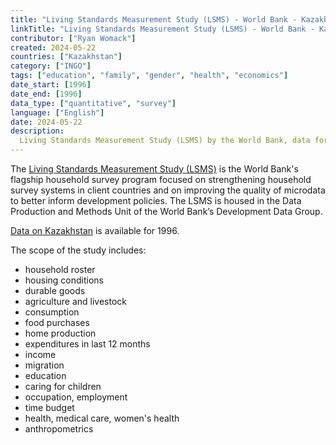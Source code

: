 ```yaml
---
title: "Living Standards Measurement Study (LSMS) - World Bank - Kazakhstan"
linkTitle: "Living Standards Measurement Study (LSMS) - World Bank - Kazakhstan"
contributor: ["Ryan Womack"]
created: 2024-05-22
countries: ["Kazakhstan"]
category: ["INGO"]
tags: ["education", "family", "gender", "health", "economics"]
date_start: [1996]
date_end: [1996]
data_type: ["quantitative", "survey"] 
language: ["English"]
date: 2024-05-22
description: 
  Living Standards Measurement Study (LSMS) by the World Bank, data for Kazakhstan
---
```


The [Living Standards Measurement Study (LSMS)](https://www.worldbank.org/en/programs/lsms) is the World Bank's flagship household survey program focused on strengthening household survey systems in client countries and on improving the quality of microdata to better inform development policies. The LSMS is housed in the Data Production and Methods Unit of the World Bank’s Development Data Group.

[Data on Kazakhstan](https://microdata.worldbank.org/index.php/catalog/2292) is available for 1996.

The scope of the study includes:

- household roster
- housing conditions
- durable goods
- agriculture and livestock
- consumption
- food purchases
- home production
- expenditures in last 12 months
- income
- migration
- education
- caring for children
- occupation, employment
- time budget
- health, medical care, women's health
- anthropometrics
